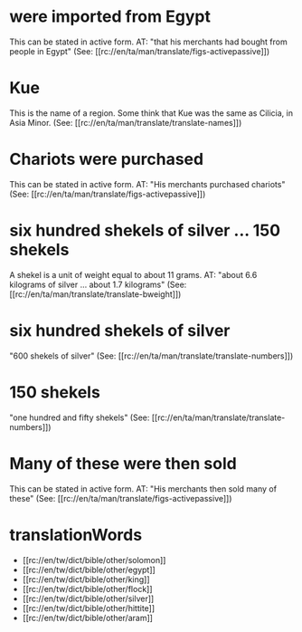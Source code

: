 # were imported from Egypt

This can be stated in active form. AT: "that his merchants had bought from people in Egypt" (See: [[rc://en/ta/man/translate/figs-activepassive]])

# Kue

This is the name of a region. Some think that Kue was the same as Cilicia, in Asia Minor. (See: [[rc://en/ta/man/translate/translate-names]])

# Chariots were purchased

This can be stated in active form. AT: "His merchants purchased chariots" (See: [[rc://en/ta/man/translate/figs-activepassive]])

# six hundred shekels of silver ... 150 shekels

A shekel is a unit of weight equal to about 11 grams. AT: "about 6.6 kilograms of silver ... about 1.7 kilograms" (See: [[rc://en/ta/man/translate/translate-bweight]])

# six hundred shekels of silver

"600 shekels of silver" (See: [[rc://en/ta/man/translate/translate-numbers]])

# 150 shekels

"one hundred and fifty shekels" (See: [[rc://en/ta/man/translate/translate-numbers]])

# Many of these were then sold

This can be stated in active form. AT: "His merchants then sold many of these" (See: [[rc://en/ta/man/translate/figs-activepassive]])

# translationWords

* [[rc://en/tw/dict/bible/other/solomon]]
* [[rc://en/tw/dict/bible/other/egypt]]
* [[rc://en/tw/dict/bible/other/king]]
* [[rc://en/tw/dict/bible/other/flock]]
* [[rc://en/tw/dict/bible/other/silver]]
* [[rc://en/tw/dict/bible/other/hittite]]
* [[rc://en/tw/dict/bible/other/aram]]
